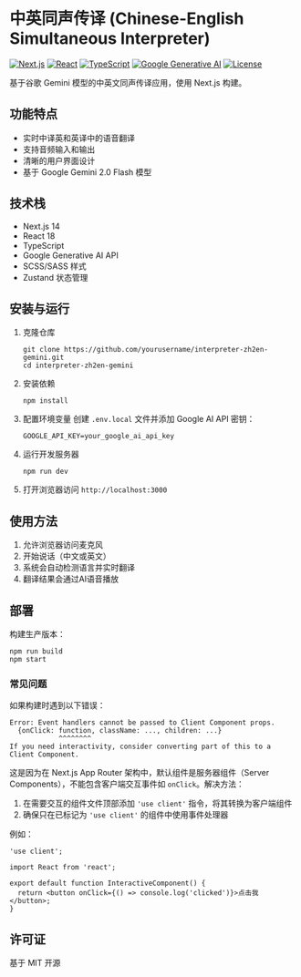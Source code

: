 # 中英同声传译 (Chinese-English Simultaneous Interpreter)

[![Next.js](https://img.shields.io/badge/Next.js-14-black?style=flat-square&logo=next.js)](https://nextjs.org/)
[![React](https://img.shields.io/badge/React-18-blue?style=flat-square&logo=react)](https://reactjs.org/)
[![TypeScript](https://img.shields.io/badge/TypeScript-5.6-blue?style=flat-square&logo=typescript)](https://www.typescriptlang.org/)
[![Google Generative AI](https://img.shields.io/badge/Powered%20by-Google%20Gemini-orange?style=flat-square&logo=google)](https://developers.generative-ai.google/)
[![License](https://img.shields.io/badge/License-MIT-blue?style=flat-square)](https://opensource.org/licenses/MIT)

基于谷歌 Gemini 模型的中英文同声传译应用，使用 Next.js 构建。

## 功能特点

- 实时中译英和英译中的语音翻译
- 支持音频输入和输出
- 清晰的用户界面设计
- 基于 Google Gemini 2.0 Flash 模型

## 技术栈

- Next.js 14
- React 18
- TypeScript
- Google Generative AI API
- SCSS/SASS 样式
- Zustand 状态管理

## 安装与运行

1. 克隆仓库
   ```
   git clone https://github.com/yourusername/interpreter-zh2en-gemini.git
   cd interpreter-zh2en-gemini
   ```

2. 安装依赖
   ```
   npm install
   ```

3. 配置环境变量
   创建 `.env.local` 文件并添加 Google AI API 密钥：
   ```
   GOOGLE_API_KEY=your_google_ai_api_key
   ```

4. 运行开发服务器
   ```
   npm run dev
   ```

5. 打开浏览器访问 `http://localhost:3000`

## 使用方法

1. 允许浏览器访问麦克风
2. 开始说话（中文或英文）
3. 系统会自动检测语言并实时翻译
4. 翻译结果会通过AI语音播放

## 部署

构建生产版本：

```
npm run build
npm start
```

### 常见问题

如果构建时遇到以下错误：

```
Error: Event handlers cannot be passed to Client Component props.
  {onClick: function, className: ..., children: ...}
            ^^^^^^^^
If you need interactivity, consider converting part of this to a Client Component.
```

这是因为在 Next.js App Router 架构中，默认组件是服务器组件（Server Components），不能包含客户端交互事件如 `onClick`。解决方法：

1. 在需要交互的组件文件顶部添加 `'use client'` 指令，将其转换为客户端组件
2. 确保只在已标记为 `'use client'` 的组件中使用事件处理器

例如：

```tsx
'use client';

import React from 'react';

export default function InteractiveComponent() {
  return <button onClick={() => console.log('clicked')}>点击我</button>;
}
```

## 许可证

基于 MIT 开源 